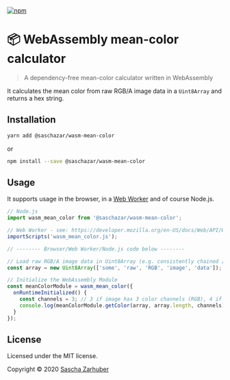 [![npm](https://img.shields.io/npm/v/@saschazar/wasm-mean-color)](https://npmjs.org/package/@saschazar/wasm-mean-color)

# 📦 WebAssembly mean-color calculator

> A dependency-free mean-color calculator written in WebAssembly

It calculates the mean color from raw RGB/A image data in a `Uint8Array` and returns a hex string.

## Installation

```bash
yarn add @saschazar/wasm-mean-color
```

or

```bash
npm install --save @saschazar/wasm-mean-color
```

## Usage

It supports usage in the browser, in a [Web Worker](https://developer.mozilla.org/en-US/docs/Web/API/Web_Workers_API) and of course Node.js.

```javascript
// Node.js
import wasm_mean_color from '@saschazar/wasm-mean-color';

// Web Worker - see: https://developer.mozilla.org/en-US/docs/Web/API/WorkerGlobalScope/importScripts
importScripts('wasm_mean_color.js');

// -------- Browser/Web Worker/Node.js code below --------

// Load raw RGB/A image data in Uint8Array (e.g. consistently chained [R][G][B] data)
const array = new Uint8Array(['some', 'raw', 'RGB', 'image', 'data']);

// Initialize the WebAssembly Module
const meanColorModule = wasm_mean_color({
  onRuntimeInitialized() {
    const channels = 3; // 3 if image has 3 color channels (RGB), 4 if image has an additional alpha channel (RGBA)
    console.log(meanColorModule.getColor(array, array.length, channels)); // returns e.g. '#FAFAFA'
  }
});
```

## License

Licensed under the MIT license.

Copyright ©️ 2020 [Sascha Zarhuber](https://sascha.work)

